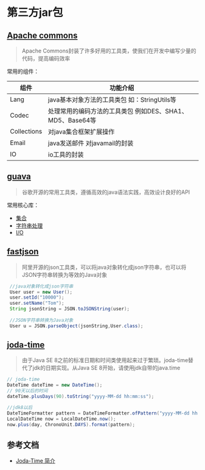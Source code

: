 # 第三方jar包
## [Apache commons](https://commons.apache.org/)
> Apache Commons封装了许多好用的工具类，使我们在开发中编写少量的代码，提高编码效率

常用的组件：

| 组件 | 功能介绍 |
| ------ | ------ |
|Lang|java基本对象方法的工具类包 如：StringUtils等|
| Codec | 处理常用的编码方法的工具类包 例如DES、SHA1、MD5、Base64等 |
| Collections | 对java集合框架扩展操作 | 
|Email|java发送邮件 对javamail的封装|
|IO|io工具的封装|

## [guava](https://github.com/google/guava)
> 谷歌开源的常用工具类，遵循高效的java语法实践，高效设计良好的API

常用核心库：

* [集合](https://github.com/google/guava/wiki/CollectionUtilitiesExplained)
* [字符串处理](https://github.com/google/guava/wiki/StringsExplained)
* [I/O](https://github.com/google/guava/wiki/IOExplained)

## [fastjson](https://github.com/alibaba/fastjson)
> 阿里开源的json工具类，可以将java对象转化成json字符串，也可以将JSON字符串转换为等效的Java对象
```java
 //java对象转化成json字符串
 User user = new User();
 user.setId("10000");
 user.setName("Tom");
 String jsonString = JSON.toJSONString(user);
 
 //JSON字符串转换为Java对象
 User u = JSON.parseObject(jsonString,User.class);
```
## [joda-time](https://www.joda.org/joda-time/)
> 由于Java SE 8之前的标准日期和时间类使用起来过于繁琐。joda-time替代了jdk的日期实现。从Java SE 8开始，请使用jdk自带的java.time
```java
// joda-time
DateTime dateTime = new DateTime();
// 90天以后的时间
dateTime.plusDays(90).toString("yyyy-MM-dd hh:mm:ss");

//jdk8以后
DateTimeFormatter pattern = DateTimeFormatter.ofPattern("yyyy-MM-dd hh:mm:ss");
LocalDateTime now = LocalDateTime.now();
now.plus(day, ChronoUnit.DAYS).format(pattern);
```

## 参考文档
* [Joda-Time 简介](https://www.ibm.com/developerworks/cn/java/j-jodatime.html)

